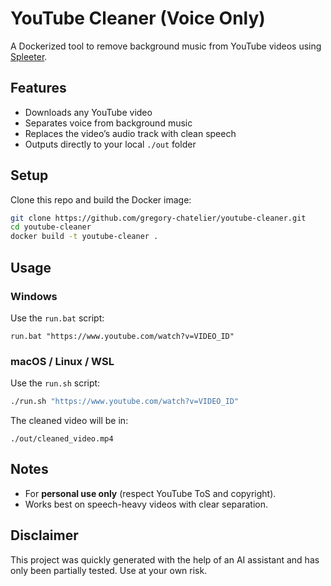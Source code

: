# YouTube Cleaner (Voice Only)

A Dockerized tool to remove background music from YouTube videos using [Spleeter](https://github.com/deezer/spleeter).

## Features
- Downloads any YouTube video
- Separates voice from background music
- Replaces the video’s audio track with clean speech
- Outputs directly to your local `./out` folder

## Setup
Clone this repo and build the Docker image:

```bash
git clone https://github.com/gregory-chatelier/youtube-cleaner.git
cd youtube-cleaner
docker build -t youtube-cleaner .
```

## Usage

### Windows

Use the `run.bat` script:
```batch
run.bat "https://www.youtube.com/watch?v=VIDEO_ID"
```

### macOS / Linux / WSL

Use the `run.sh` script:
```bash
./run.sh "https://www.youtube.com/watch?v=VIDEO_ID"
```

The cleaned video will be in:
```
./out/cleaned_video.mp4
```

## Notes

-   For **personal use only** (respect YouTube ToS and copyright).
-   Works best on speech-heavy videos with clear separation.

## Disclaimer

This project was quickly generated with the help of an AI assistant and has only been partially tested. Use at your own risk.
